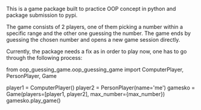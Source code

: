 This is a game package built to practice OOP concept in python and package submission to pypi.

The game consists of 2 players, one of them picking a number within a specific range and the other one guessing the number. The game ends by guessing the chosen number and opens a new game session directly. 


Currently, the package needs a fix as in order to play now, one has to go through the following process:

from oop_guessing_game.oop_guessing_game import ComputerPlayer, PersonPlayer, Game


player1 = ComputerPlayer()
player2 = PersonPlayer(name='me')
gamesko = Game(players=[player1, player2], max_number={max_number})
gamesko.play_game()
